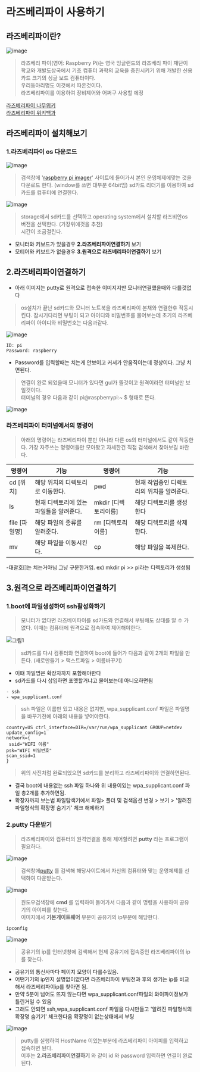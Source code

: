 # 라즈베리파이 사용하기

## 라즈베리파이란?
![image](https://user-images.githubusercontent.com/76804251/130781260-52b600cd-d1d4-40b6-84c7-03aca8f1294a.png)

> 라즈베리 파이(영어: Raspberry Pi)는 영국 잉글랜드의 라즈베리 파이 재단이 학교와 개발도상국에서 
> 기초 컴퓨터 과학의 교육을 증진시키기 위해 개발한 신용카드 크기의 싱글 보드 컴퓨터이다.  
> 우리동아리명도 이것에서 따온것이다.  
> 라즈베리파이를 이용하여 장비제어와 어쩌구 사용할 에정

[라즈베리파이 나무위키](https://ko.wikipedia.org/wiki/%EB%9D%BC%EC%A6%88%EB%B2%A0%EB%A6%AC_%ED%8C%8C%EC%9D%B4)  
[라즈베리파이 위키백과](https://namu.wiki/w/%EB%9D%BC%EC%A6%88%EB%B2%A0%EB%A6%AC%20%ED%8C%8C%EC%9D%B4(%EC%BB%B4%ED%93%A8%ED%84%B0))

## 라즈베리파이 설치해보기
### 1.라즈베리파이 os 다운로드

![image](https://user-images.githubusercontent.com/76804251/130781350-8b6a9ac1-931e-49d6-b85d-c1bc4603005a.png)

> 검색창에 '[raspberry pi imager](https://www.raspberrypi.org/software/)' 사이트에 들어가서 본인 운영체제에맞는 것을 다운로드 한다.  (window를 쓰면 대부분 64bit임)
> sd카드 리더기를 이용하여 sd카드를 컴퓨터에 연결한다.  

![image](https://user-images.githubusercontent.com/76804251/130782621-24c9d49b-f950-4689-93ec-583e0afabaf6.png)  
> storage에서 sd카드를 선택하고 operating system에서 설치할 라즈비안os 버전을 선택한다. (가장위에것을 추천)  
> 시간이 조금걸린다.

- 모니터와 키보드가 있을경우 **2.라즈베리파이연결하기** 보기
- 모티어와 키보드가 없을경우 **3.원격으로 라즈베리파이연결하기** 보기

## 2.라즈베리파이연결하기
- 아래 이미지는 putty로 원격으로 접속한 이미지지만 모니터연결했을때와 다를것없다
> os설치가 끝난 sd카드와 모니터 노트북을 라즈베리파이 본채와 연결한후 작동시킨다.
>  잠시기다리면 부팅이 되고 아이디와 비밀번호를 물어보는데 초기의 라즈베리파이 아이디와 비밀번호는 다음과같다. 
 
 ![image](https://user-images.githubusercontent.com/76804251/130816868-3d16f921-ee51-4f04-aff5-396cff8949d7.png)

```
ID: pi  
Password: raspberry  
```
- Password를 입력할때는 치는게 안보이고 커서가 안움직이는데 정상이다. 그냥 치면된다.
> 연결이 완료 되었을때 모니터가 있다면 gul가 뜰것이고 원격이라면 터미널만 보일것이다.  
> 터미널의 경우 다음과 같이 pi@raspberrypi:~ $ 형태로 뜬다.

![image](https://user-images.githubusercontent.com/76804251/130817163-fcf7529d-2dec-40ea-9e9b-4530cf991e8b.png)

### 라즈베리파이 터미널에서의 명령어
> 아래의 명령어는 라즈베리파이 뿐만 아니라 다른 os의 터미널에서도 같이 작동한다.
> 가장 자주쓰는 명령어들만 모아봤고 자세한건 직접 검색해서 찾아보길 바란다.

|명령어|기능|명령어|기능|
|------|---|---|---|
|cd [위치]|해당 위치의 디렉토리로 이동한다.|pwd|현재 작업중인 디렉토리의 위치를 알려준다.|
|ls|현재 디렉토리에 있는 파일들을 알려준다.|mkdir [디렉토리이름]| 해당 디렉토리를 생성한다|
|file [파일명]|해당 파일의 종류를 알려준다.|rm [디렉토리이름]|해당 디렉토리를 삭제한다.|
|mv|해당 파일을 이동시킨다.|cp|해당 파일을 복제한다.|
-대괄호[]는 치는거아님 그냥 구분한거임. ex) mkdir pi   >> pi라는 디렉토리가 생성됨
## 3.원격으로 라즈베리파이연결하기
### 1.boot에 파일생성하여 ssh활성화하기

> 모니터가 없다면 라즈베이파이를 sd카드와 연결해서 부팅해도 상태를 알 수 가 없다.  이때는 컴퓨터에 원격으로 접속하여 제어해야한다.

![그림1](https://user-images.githubusercontent.com/76804251/130786560-e21b0570-6c76-4680-ab17-ab031395029c.png)


> sd카드를 다시 컴퓨터와 연결하여 boot에 들어가 다음과 같이 2개의 파일을 만든다. (새로만들기 > 택스트파일 > 이름바꾸기)
- 이떄 파일명은 확장자까지 포함해야한다
- sd카드를 다시 삽입하면 포멧할거냐고 물어보는데 아니오하면됨


```
- ssh  
- wpa_supplicant.conf
```   
> ssh 파일은 이름만 있고 내용은 없지만, wpa_supplicant.conf 파일은 파일명을 바꾸기전에 아래의 내용을 넣어야한다.


```
country=US ctrl_interface=DIR=/var/run/wpa_supplicant GROUP=netdev 
update_config=1 
network={
 ssid="WIFI 이름" 
psk="WIFI 비밀번호" 
scan_ssid=1 
}
```
> 위의 사진처럼 완료되었으면 sd카드를 분리하고 라즈베리파이와 연결하면된다.
- 결국 boot에 내용없는 ssh 파일 하나와 위 내용이있는 wpa_supplicant.conf 파일 총2개를 추가하면됨.
- 확장자까지 보는법 파일탐색기에서 파일> 폴더 및 검색옵션 변경 > 보기 > '알려진 파일형식의 확장명 숨기기' 체크 해제하기  
### 2.putty 다운받기
> 라즈베리파이와 컴퓨터의 원격연결을 통해 제어할려면 **putty** 라는 프로그램이 필요하다.

![image](https://user-images.githubusercontent.com/76804251/130787061-7c66896d-49e3-4407-b4bf-eda1cfb6ea26.png)

> 검색창에[putty](https://www.chiark.greenend.org.uk/~sgtatham/putty/latest.html) 를 검색해 해당사이트에서 자신의 컴퓨터와 맞는 운영체제를 선택하여 다운받는다.

![image](https://user-images.githubusercontent.com/76804251/130787746-13f89e34-30e3-489d-9caa-e6cf33f893a6.png)
> 원도우검색창에 **cmd** 를 입력하여 들어가서 다음과 같이 명령을 사용하여 공유기의 아이피를 찾는다.  
> 이미지에서 **기본게이트웨어** 부분이 공유기의 ip부분에 해당한다.
```
ipconfig
```

![image](https://user-images.githubusercontent.com/76804251/130788118-ad0c9bb9-55af-4e62-943c-a4274f297952.png)
> 공유기의 ip를 인터넷창에 검색해서 현제 공유기에 접속중인 라즈베리파이의 ip를 찾는다.  
- 공유기의 통신사마다 페이지 모양이 다를수있음.
- 어떤기기의 ip인지 설명없이없다면 라즈베리파이 부팅전과 후의 생기는 ip를 비교해서 라즈베리파이ip를 찾아면 됨.
- 만약 5분이 넘어도 뜨지 않는다면 wpa_supplicant.conf파일의 와이파이정보가 틀린거일 수 있음
- 그래도 안되면 ssh,wpa_supplicant.conf 파일을 다시만들고 '알려진 파일형식의 확장명 숨기기' 체크한다음 확장명이 없는상태에서  부팅

![image](https://user-images.githubusercontent.com/76804251/130788317-7bad6b6c-7ca6-4620-9da1-9348bc269962.png)
> putty를 실행하여 HostName 이있는부분에 라즈베리파이 아이피를 입력하고 접속하면 된다.  
> 이후는 **2.라즈베리파이연결하기** 와 같이 id 와 password 입력하면 연결이 완료된다.




